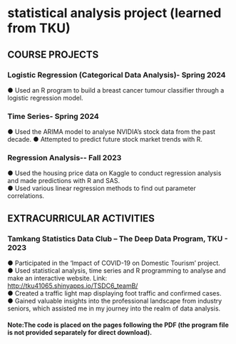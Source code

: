  # statistical analysis project (learned from TKU)
## COURSE PROJECTS
### Logistic Regression (Categorical Data Analysis)- Spring 2024
●	Used an R program to build a breast cancer tumour classifier through a logistic regression model.

### Time Series- Spring 2024
●	Used the ARIMA model to analyse NVIDIA’s stock data from the past decade.
●	Attempted to predict future stock market trends with R.

### Regression Analysis-- Fall 2023
●	Used the housing price data on Kaggle to conduct regression analysis and made predictions with R and SAS.  
●	Used various linear regression methods to find out parameter correlations.

## EXTRACURRICULAR ACTIVITIES
### Tamkang Statistics Data Club – The Deep Data Program, TKU - 2023
●	Participated in the ‘Impact of COVID-19 on Domestic Tourism’ project.  
●	Used statistical analysis, time series and R programming to analyse and make an interactive website. Link: http://tku41065.shinyapps.io/TSDC6_teamB/  
●	Created a traffic light map displaying foot traffic and confirmed cases.  
●	Gained valuable insights into the professional landscape from industry seniors, which assisted me in my journey into the realm of data analysis.


#### Note:The code is placed on the pages following the PDF (the program file is not provided separately for direct download).
